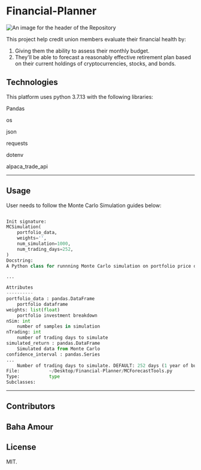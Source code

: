 # Financial-Planner
![An image for the header of the Repository](../Financial-Planner/Images/Financial_planning.png)

This project help credit union members evaluate their financial health by:

1. Giving them the ability to assess their monthly budget.
2. They'll be able to forecast a reasonably effective retirement plan based on their current holdings of cryptocurrencies, stocks, and bonds.

## Technologies
This platform uses python 3.7.13 with the following libraries:


Pandas

os

json

requests

dotenv

alpaca_trade_api

---

## Usage 

User needs to follow the Monte Carlo Simulation guides below: 

```python

Init signature:
MCSimulation(
    portfolio_data,
    weights='',
    num_simulation=1000,
    num_trading_days=252,
)
Docstring:     
A Python class for runnning Monte Carlo simulation on portfolio price data. 

...

Attributes
----------
portfolio_data : pandas.DataFrame
    portfolio dataframe
weights: list(float)
    portfolio investment breakdown
nSim: int
    number of samples in simulation
nTrading: int
    number of trading days to simulate
simulated_return : pandas.DataFrame
    Simulated data from Monte Carlo
confidence_interval : pandas.Series
...
    Number of trading days to simulate. DEFAULT: 252 days (1 year of business days)
File:           ~/Desktop/Financial-Planner/MCForecastTools.py
Type:           type
Subclasses:     
```

---
## Contributors

Baha Amour
---

## License

MIT.